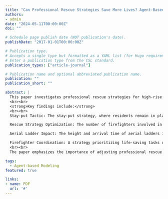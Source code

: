 ```yaml
---
title: "Can Professional Rescue Strategies Save More Lives? Agent-Based 3D Modeling of High-Rise Building Fire"
authors:
- admin
date: "2024-05-11T00:00:00Z"
doi: ""

# Schedule page publish date (NOT publication's date).
publishDate: "2017-01-01T00:00:00Z"

# Publication type.
# Accepts a single type but formatted as a YAML list (for Hugo requirements).
# Enter a publication type from the CSL standard.
publication_types: ["article-journal"]

# Publication name and optional abbreviated publication name.
publication: ""
publication_short: ""

abstract: |
  This paper investigates professional rescue strategies for high-rise building fires through agent-based modeling (ABM), using the Grenfell Tower fire as a case study. The research explores how different rescue strategies, such as the "stay-put" tactic and firefighter distribution, impact casualties and the number of rescued individuals during such fires. The study constructs a 3D ABM simulation, modeling both internal evacuation behaviors and external rescue operations to simulate realistic scenarios.
  <br><br>
  <strong>Key findings include:</strong>
  <br><br>
  Stay-put Tactic: The stay-put strategy, where residents remain in place during a fire, leads to higher casualties. This finding supports previous research questioning the efficacy of this approach in modern high-rise buildings.

  Rescue Strategy Optimization: The number of firefighters involved in life-saving tasks significantly affects the outcomes. Increasing the proportion of firefighters assigned to rescue operations leads to a reduction in fatalities and injuries.

  Aerial Ladder Impact: The height and arrival time of aerial ladders influence rescue effectiveness. Aerial ladders reaching higher floors and arriving sooner increase the number of lives saved, though premature deployment can disrupt residents' self-evacuation efforts.

  Firefighter Coordination: A strategy prioritizing life-saving tasks over fire suppression proves more effective in saving lives, highlighting the need for optimized coordination among rescue teams.
  <br><br>
  The paper emphasizes the importance of adjusting professional rescue strategies based on fire dynamics to enhance evacuation outcomes and reduce casualties.

tags:
  - Agent-based Modeling
featured: true

links:
- name: PDF
  url: '#'
---
```

